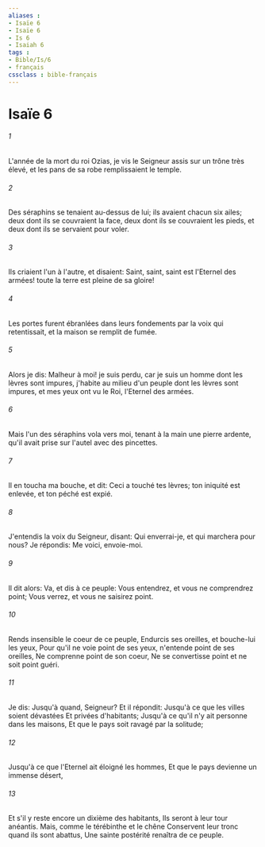 ```yaml
---
aliases : 
- Isaïe 6
- Isaïe 6
- Is 6
- Isaiah 6
tags : 
- Bible/Is/6
- français
cssclass : bible-français
---
```


# Isaïe 6

###### 1
L'année de la mort du roi Ozias, je vis le Seigneur assis sur un trône très élevé, et les pans de sa robe remplissaient le temple.
###### 2
Des séraphins se tenaient au-dessus de lui; ils avaient chacun six ailes; deux dont ils se couvraient la face, deux dont ils se couvraient les pieds, et deux dont ils se servaient pour voler.
###### 3
Ils criaient l'un à l'autre, et disaient: Saint, saint, saint est l'Eternel des armées! toute la terre est pleine de sa gloire!
###### 4
Les portes furent ébranlées dans leurs fondements par la voix qui retentissait, et la maison se remplit de fumée.
###### 5
Alors je dis: Malheur à moi! je suis perdu, car je suis un homme dont les lèvres sont impures, j'habite au milieu d'un peuple dont les lèvres sont impures, et mes yeux ont vu le Roi, l'Eternel des armées.
###### 6
Mais l'un des séraphins vola vers moi, tenant à la main une pierre ardente, qu'il avait prise sur l'autel avec des pincettes.
###### 7
Il en toucha ma bouche, et dit: Ceci a touché tes lèvres; ton iniquité est enlevée, et ton péché est expié.
###### 8
J'entendis la voix du Seigneur, disant: Qui enverrai-je, et qui marchera pour nous? Je répondis: Me voici, envoie-moi.
###### 9
Il dit alors: Va, et dis à ce peuple: Vous entendrez, et vous ne comprendrez point; Vous verrez, et vous ne saisirez point.
###### 10
Rends insensible le coeur de ce peuple, Endurcis ses oreilles, et bouche-lui les yeux, Pour qu'il ne voie point de ses yeux, n'entende point de ses oreilles, Ne comprenne point de son coeur, Ne se convertisse point et ne soit point guéri.
###### 11
Je dis: Jusqu'à quand, Seigneur? Et il répondit: Jusqu'à ce que les villes soient dévastées Et privées d'habitants; Jusqu'à ce qu'il n'y ait personne dans les maisons, Et que le pays soit ravagé par la solitude;
###### 12
Jusqu'à ce que l'Eternel ait éloigné les hommes, Et que le pays devienne un immense désert,
###### 13
Et s'il y reste encore un dixième des habitants, Ils seront à leur tour anéantis. Mais, comme le térébinthe et le chêne Conservent leur tronc quand ils sont abattus, Une sainte postérité renaîtra de ce peuple.
